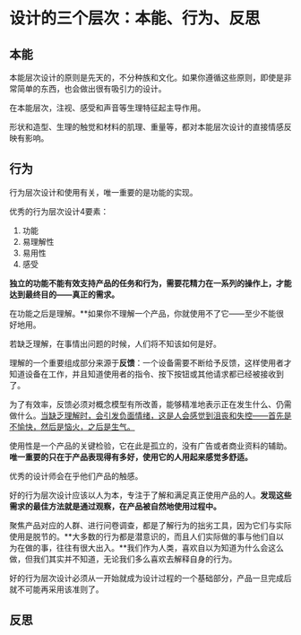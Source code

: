 # 设计的三个层次：本能、行为、反思

## 本能

本能层次设计的原则是先天的，不分种族和文化。如果你遵循这些原则，即使是非常简单的东西，也会做出很有吸引力的设计。

在本能层次，注视、感受和声音等生理特征起主导作用。

形状和造型、生理的触觉和材料的肌理、重量等，都对本能层次设计的直接情感反映有影响。

## 行为

行为层次设计和使用有关，唯一重要的是功能的实现。

优秀的行为层次设计4要素：

1. 功能
2. 易理解性
3. 易用性
4. 感受

**独立的功能不能有效支持产品的任务和行为，需要花精力在一系列的操作上，才能达到最终目的——真正的需求。**

在功能之后是理解。**如果你不理解一个产品，你就使用不了它——至少不能很好地用。

若缺乏理解，在事情出问题的时候，人们将不知该如何是好。

理解的一个重要组成部分来源于**反馈**：一个设备需要不断给予反馈，这样使用者才知道设备在工作，并且知道使用者的指令、按下按钮或其他请求都已经被接收到了。

为了有效率，反馈必须对概念模型有所改善，能够精准地表示正在发生什么、仍需做什么。<u>当缺乏理解时，会引发负面情绪，这是人会感觉到沮丧和失控——首先是不愉快，然后是恼火，之后是生气。</u>

使用性是一个产品的关键检验，它在此是孤立的，没有广告或者商业资料的辅助。**唯一重要的只在于产品表现得有多好，使用它的人用起来感觉多舒适。**

优秀的设计师会在乎他们产品的触感。

好的行为层次设计应该以人为本，专注于了解和满足真正使用产品的人。**发现这些需求的最佳方法就是通过观察，在产品被自然地使用过程中。**

聚焦产品对应的人群、进行问卷调查，都是了解行为的拙劣工具，因为它们与实际使用是脱节的。**大多数的行为都是潜意识的，而且人们实际做的事与他们自以为在做的事，往往有很大出入。**我们作为人类，喜欢自以为知道为什么会这么做，但我们其实并不知道，无论我们多么喜欢去解释自身的行为。

好的行为层次设计必须从一开始就成为设计过程的一个基础部分，产品一旦完成后就不可能再采用该准则了。

## 反思

